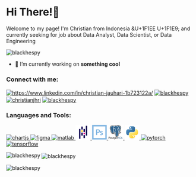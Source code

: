 <h1 align="left">Hi There!👋 </h1>
<meta charset="UTF-8">
Welcome to my page! I'm Christian from Indonesia &U+1F1EE U+1F1E9; and currently seeking for job about Data Analyst, Data Scientist, or Data Engineering
</p>
<p align="left"> <img src="https://komarev.com/ghpvc/?username=blackhespy&label=Profile%20views&color=e5a3a3&style=flat" alt="blackhespy" /> </p>

- 🔭 I’m currently working on **something cool**

<h3 align="left">Connect with me:</h3>
<p align="left">
<a href="https://linkedin.com/in//christian-jauhari-1b723122a/" target="blank"><img align="center" src="https://raw.githubusercontent.com/rahuldkjain/github-profile-readme-generator/master/src/images/icons/Social/linked-in-alt.svg" alt="https://www.linkedin.com/in/christian-jauhari-1b723122a/" height="30" width="40" /></a>
<a href="https://kaggle.com/blackhespy" target="blank"><img align="center" src="https://raw.githubusercontent.com/rahuldkjain/github-profile-readme-generator/master/src/images/icons/Social/kaggle.svg" alt="blackhespy" height="30" width="40" /></a>
<a href="https://instagram.com/christianjhri" target="blank"><img align="center" src="https://raw.githubusercontent.com/rahuldkjain/github-profile-readme-generator/master/src/images/icons/Social/instagram.svg" alt="christianjhri" height="30" width="40" /></a>
<a href="https://www.hackerrank.com/blackhespy" target="blank"><img align="center" src="https://raw.githubusercontent.com/rahuldkjain/github-profile-readme-generator/master/src/images/icons/Social/hackerrank.svg" alt="blackhespy" height="30" width="40" /></a>
</p>

<h3 align="left">Languages and Tools:</h3>
<p align="left"> <a href="https://www.chartjs.org" target="_blank" rel="noreferrer"> <img src="https://www.chartjs.org/media/logo-title.svg" alt="chartjs" width="40" height="40"/> </a> <a href="https://www.figma.com/" target="_blank" rel="noreferrer"> <img src="https://www.vectorlogo.zone/logos/figma/figma-icon.svg" alt="figma" width="40" height="40"/> </a> <a href="https://www.mathworks.com/" target="_blank" rel="noreferrer"> <img src="https://upload.wikimedia.org/wikipedia/commons/2/21/Matlab_Logo.png" alt="matlab" width="40" height="40"/> </a> <a href="https://pandas.pydata.org/" target="_blank" rel="noreferrer"> <img src="https://raw.githubusercontent.com/devicons/devicon/2ae2a900d2f041da66e950e4d48052658d850630/icons/pandas/pandas-original.svg" alt="pandas" width="40" height="40"/> </a> <a href="https://www.photoshop.com/en" target="_blank" rel="noreferrer"> <img src="https://raw.githubusercontent.com/devicons/devicon/master/icons/photoshop/photoshop-line.svg" alt="photoshop" width="40" height="40"/> </a> <a href="https://www.postgresql.org" target="_blank" rel="noreferrer"> <img src="https://raw.githubusercontent.com/devicons/devicon/master/icons/postgresql/postgresql-original-wordmark.svg" alt="postgresql" width="40" height="40"/> </a> <a href="https://www.python.org" target="_blank" rel="noreferrer"> <img src="https://raw.githubusercontent.com/devicons/devicon/master/icons/python/python-original.svg" alt="python" width="40" height="40"/> </a> <a href="https://pytorch.org/" target="_blank" rel="noreferrer"> <img src="https://www.vectorlogo.zone/logos/pytorch/pytorch-icon.svg" alt="pytorch" width="40" height="40"/> </a> <a href="https://www.tensorflow.org" target="_blank" rel="noreferrer"> <img src="https://www.vectorlogo.zone/logos/tensorflow/tensorflow-icon.svg" alt="tensorflow" width="40" height="40"/> </a> </p>

<p><img align="left" src="https://github-readme-stats.vercel.app/api/top-langs?username=blackhespy&show_icons=true&locale=en&layout=compact" alt="blackhespy" /></p>

<p>&nbsp;<img align="center" src="https://github-readme-stats.vercel.app/api?username=blackhespy&show_icons=true&locale=en" alt="blackhespy" /></p>

<p><img align="center" src="https://github-readme-streak-stats.herokuapp.com/?user=blackhespy&" alt="blackhespy" /></p>
